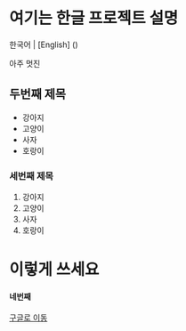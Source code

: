 # 여기는 한글 프로젝트 설명 

한국어 | [English]
()

아주 멋진

## 두번째 제목
- 강아지
- 고양이
- 사자
- 호랑이

### 세번째 제목
1. 강아지
2. 고양이
3. 사자
4. 호랑이

<h1>이렇게 쓰세요</h1>

#### 네번째 

[구글로 이동](https://google.com)
